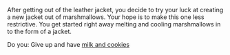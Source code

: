 After getting out of the leather jacket, you decide to try your luck at
creating a new jacket out of marshmallows. Your hope is to make this one less restrictive.
You get started right away melting and cooling marshmallows in to the form of a jacket.

Do you:
Give up and have [milk and cookies](..jacket/milk-and-cookies/jacket-cookie.md)